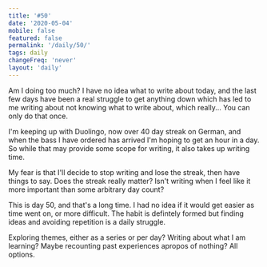 ```yaml
---
title: '#50'
date: '2020-05-04'
mobile: false
featured: false
permalink: '/daily/50/'
tags: daily
changeFreq: 'never'
layout: 'daily'
---
```


Am I doing too much? I have no idea what to write about today, and the last few days have been a real struggle to get anything down which has led to me writing about not knowing what to write about, which really... You can only do that once.

I'm keeping up with Duolingo, now over 40 day streak on German, and when the bass I have ordered has arrived I'm hoping to get an hour in a day. So while that may provide some scope for writing, it also takes up writing time.

My fear is that I'll decide to stop writing and lose the streak, then have things to say. Does the streak really matter? Isn't writing when I feel like it more important than some arbitrary day count?

This is day 50, and that's a long time. I had no idea if it would get easier as time went on, or more difficult. The habit is defintely formed but finding ideas and avoiding repetition is a daily struggle.

Exploring themes, either as a series or per day? Writing about what I am learning? Maybe recounting past experiences apropos of nothing? All options.

